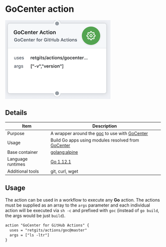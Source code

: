 # GoCenter action

![action](./gocenter.png)

## Details

| Item              | Description                                                                                                       |
|-------------------|-------------------------------------------------------------------------------------------------------------------|
| Purpose           | A wrapper around the [goc](https://github.com/jfrog/goc) to use with [GoCenter](https://gocenter.jfrog.com/stats) |
| Usage             | Build Go apps using modules resolved from [GoCenter](https://gocenter.jfrog.com/stats)                            |
| Base container    | [golang:alpine](https://hub.docker.com/_/golang?tab=description)                                                  |
| Language runtimes | [Go 1.12.1](https://golang.org/doc/go1.12)                                                                        |
| Additional tools  | git, curl, wget                                                                                                   |

## Usage

The action can be used in a workflow to execute any **Go** action. The actions must be supplied as an array to the `args` parameter and each individual action will be executed via `sh -c` and prefixed with `goc` (instead of `go build`, the args would be just `build`).

```hcl
action "GoCenter for GitHub Actions" {
  uses = "retgits/actions/goc@master"
  args = ["ls -ltr"]
}
```